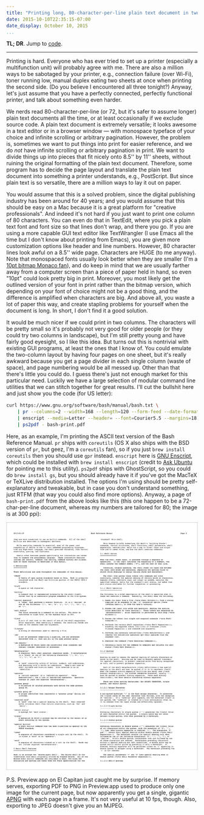 ```yaml
---
title: "Printing long, 80-character-per-line plain text document in two columns"
date: 2015-10-10T22:35:15-07:00
date_display: October 10, 2015
...
```


**TL; DR**. Jump to [code](#code).

---

Printing is hard. Everyone who has ever tried to set up a printer (especially a multifunction unit) will probably agree with me. There are also a million ways to be sabotaged by your printer, e.g., connection failure (over Wi-Fi), toner running low, manual duplex eating two sheets at once when printing the second side. (Do you believe I encountered all three tonight?) Anyway, let's just assume that you have a perfectly connected, perfectly functional printer, and talk about something even harder.

We nerds read 80-character-per-line (or 72, but it's safer to assume longer) plain text documents all the time, or at least occasionally if we exclude source code. A plain text document is extremely versatile; it looks awesome in a text editor or in a browser window — with monospace typeface of your choice and infinite scrolling or arbitrary pagination. However, the problem is, sometimes we want to put things into print for easier reference, and we do *not* have infinite scrolling or arbitrary pagination in print. We want to divide things up into pieces that fit nicely onto 8.5'' by 11'' sheets, without ruining the original formatting of the plain text document. Therefore, some program has to decide the page layout and translate the plain text document into something a printer understands, e.g., PostScript. But since plain text is so versatile, there are a million ways to lay it out on paper.

You would assume that this is a solved problem, since the digital publishing industry has been around for 40 years; and you would assume that this should be easy on a Mac because it is a great platform for "creative professionals". And indeed it's not hard if you just want to print one column of 80 characters. You can even do that in TextEdit, where you pick a plain text font and font size so that lines don't wrap, and there you go. If you are using a more capable GUI text editor like TextWrangler (I use Emacs all the time but I don't know about printing from Emacs), you are given more customization options like header and line numbers. However, 80 character lines look awful on a 8.5'' wide page. Characters are HUGE (to me anyway). Note that monospaced fonts usually look better when they are smaller (I'm a [10pt bitmap Monaco fan](/blog/2015-08-31-after-all-these-years-10pt-non-anti-aliased-monaco-is-still-the-best.html)), and do keep in mind that we are usually farther away from a computer screen than a piece of paper held in hand, so even "10pt" could look pretty big in print. Moreover, you most likely get the outlined version of your font in print rather than the bitmap version, which depending on your font of choice might not be a good thing, and the difference is amplified when characters are big. And above all, you waste a lot of paper this way, and create stapling problems for yourself when the document is long. In short, I don't find it a good solution.

It would be much nicer if we could print in two columns. The characters will be pretty small so it's probably not very good for older people (or they could try two columns in landscape), but I'm still pretty young and have fairly good eyesight, so I like this idea. But turns out this is nontrivial with existing GUI programs, at least the ones that I know of. You could emulate the two-column layout by having four pages on one sheet, but it's really awkward because you get a page divider in each single column (waste of space), and page numbering would be all messed up. Other than that there's little you could do. I guess there's just not enough market for this particular need. Luckily we have a large selection of modular command line utilities that we can stitch together for great results. I'll cut the bullshit here and just show you the <span id="code">code</span> (for US letter):

```bash
curl https://www.gnu.org/software/bash/manual/bash.txt \
    | pr --columns=2 --width=168 --length=120 --form-feed --date-format=%Y-%m-%d --header="Bash Reference Manual" - \
    | enscript --media=Letter --header= --font=Courier5.5 --margins=18:18:0:18 --output - \
    | ps2pdf - bash-print.pdf
```

Here, as an example, I'm printing the ASCII text version of the Bash Reference Manual. `pr` ships with `coreutils` (OS X also ships with the BSD version of `pr`, but geez, I'm a `coreutils` fan), so if you just `brew install coreutils` then you should use `gpr` instead. `enscript` here is [GNU Enscript](https://www.gnu.org/software/enscript/), which could be installed with `brew install enscript` (credit to [Ask Ubuntu](https://askubuntu.com/questions/27097/) for pointing me to this utility). `ps2pdf` ships with GhostScript, so you could do `brew install gs`, but you should already have it if you've got the MacTeX or TeXLive distribution installed. The options I'm using should be pretty self-explanatory and tweakable, but in case you don't understand something, just RTFM (that way you could also find more options). Anyway, a page of `bash-print.pdf` from the above looks like this (this one happen to be a 72-char-per-line document, whereas my numbers are tailored for 80; the image is at 300 ppi):

![Sample page from `bash-print.pdf` generated above. I drew a black, one-pixel border so you could tell the page from the background.](/img/20151010-bash-print-sample-page.png)

P.S. Preview.app on El Capitan just caught me by surprise. If memory serves, exporting PDF to PNG in Preview.app used to produce only one image for the current page, but now apparently you get a single, gigantic [APNG](https://en.wikipedia.org/wiki/APNG) with each page in a frame. It's not very useful at 10 fps, though. Also, exporting to JPEG doesn't give you an MJPEG.
